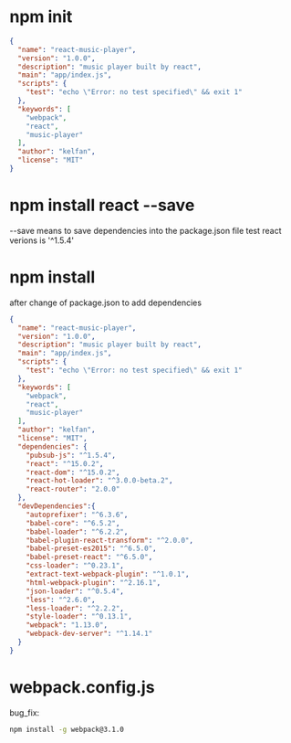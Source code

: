 # npm init
```json
{
  "name": "react-music-player",
  "version": "1.0.0",
  "description": "music player built by react",
  "main": "app/index.js",
  "scripts": {
    "test": "echo \"Error: no test specified\" && exit 1"
  },
  "keywords": [
    "webpack",
    "react",
    "music-player"
  ],
  "author": "kelfan",
  "license": "MIT"
}
```

# npm install react --save
--save means to save dependencies into the package.json file
test react verions is '^1.5.4'

# npm install
after change of package.json to add dependencies
```json
{
  "name": "react-music-player",
  "version": "1.0.0",
  "description": "music player built by react",
  "main": "app/index.js",
  "scripts": {
    "test": "echo \"Error: no test specified\" && exit 1"
  },
  "keywords": [
    "webpack",
    "react",
    "music-player"
  ],
  "author": "kelfan",
  "license": "MIT",
  "dependencies": {
    "pubsub-js": "^1.5.4",
    "react": "^15.0.2",
    "react-dom": "^15.0.2",
    "react-hot-loader": "^3.0.0-beta.2",
    "react-router": "2.0.0"
  },
  "devDependencies":{
    "autoprefixer": "^6.3.6",
    "babel-core": "^6.5.2",
    "babel-loader": "^6.2.2",
    "babel-plugin-react-transform": "^2.0.0",
    "babel-preset-es2015": "^6.5.0",
    "babel-preset-react": "^6.5.0",
    "css-loader": "^0.23.1",
    "extract-text-webpack-plugin": "^1.0.1",
    "html-webpack-plugin": "^2.16.1",
    "json-loader": "^0.5.4",
    "less": "^2.6.0",
    "less-loader": "^2.2.2",
    "style-loader": "^0.13.1",
    "webpack": "1.13.0",
    "webpack-dev-server": "^1.14.1"
  }
}
```

# webpack.config.js
bug_fix:
```sh
npm install -g webpack@3.1.0 
```

